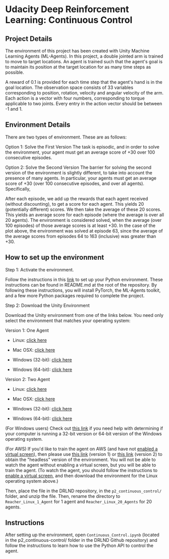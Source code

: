 # Udacity Deep Reinforcement Learning: Continuous Control

## Project Details

The environment of this project has been created with Unity Machine Learning Agents (ML-Agents).
In this project, a double jointed arm is trained to move to target locations. An agent is trained such that the agent's goal is to maintain its position at the target location for as many time steps as possible.

A reward of 0.1 is provided for each time step that the agent's hand is in the goal location.
The observation space consists of 33 variables corresponding to position, rotation, velocity and angular velocity of the arm. Each action is a vector with four numbers, corresponding to torque applicable to two joints. Every entry in the action vector should be between -1 and 1.

## Environment Details

There are two types of environment. These are as follows:

Option 1: Solve the First Version
The task is episodic, and in order to solve the environment, your agent must get an average score of +30 over 100 consecutive episodes.

Option 2: Solve the Second Version
The barrier for solving the second version of the environment is slightly different, to take into account the presence of many agents. In particular, your agents must get an average score of +30 (over 100 consecutive episodes, and over all agents). Specifically,

After each episode, we add up the rewards that each agent received (without discounting), to get a score for each agent. This yields 20 (potentially different) scores. We then take the average of these 20 scores.
This yields an average score for each episode (where the average is over all 20 agents).
The environment is considered solved, when the average (over 100 episodes) of those average scores is at least +30. In the case of the plot above, the environment was solved at episode 63, since the average of the average scores from episodes 64 to 163 (inclusive) was greater than +30.

## How to set up the environment

Step 1: Activate the environment.

Follow the instructions in this [link](https://github.com/udacity/deep-reinforcement-learning#dependencies) to set up your Python environment. These instructions can be found in README.md at the root of the repository. By following these instructions, you will install PyTorch, the ML-Agents toolkit, and a few more Python packages required to complete the project.

Step 2: Download the Unity Environment

Download the Unity environment from one of the links below. You need only select the environment that matches your operating system:

Version 1: One Agent

- Linux: [click here](https://s3-us-west-1.amazonaws.com/udacity-drlnd/P2/Reacher/one_agent/Reacher_Linux.zip)

- Mac OSX: [click here](https://s3-us-west-1.amazonaws.com/udacity-drlnd/P2/Reacher/one_agent/Reacher.app.zip)

- Windows (32-bit): [click here](https://s3-us-west-1.amazonaws.com/udacity-drlnd/P2/Reacher/one_agent/Reacher_Windows_x86.zip)

- Windows (64-bit): [click here](https://s3-us-west-1.amazonaws.com/udacity-drlnd/P2/Reacher/one_agent/Reacher_Windows_x86_64.zip)

Version 2: Two Agent

- Linux: [click here](https://s3-us-west-1.amazonaws.com/udacity-drlnd/P2/Reacher/Reacher_Linux.zip)

- Mac OSX: [click here](https://s3-us-west-1.amazonaws.com/udacity-drlnd/P2/Reacher/Reacher.app.zip)

- Windows (32-bit): [click here](https://s3-us-west-1.amazonaws.com/udacity-drlnd/P2/Reacher/Reacher_Windows_x86.zip)

- Windows (64-bit): [click here](https://s3-us-west-1.amazonaws.com/udacity-drlnd/P2/Reacher/Reacher_Windows_x86_64.zip)

(For Windows users) Check out [this link](https://support.microsoft.com/en-us/help/827218/how-to-determine-whether-a-computer-is-running-a-32-bit-version-or-64) if you need help with determining if your computer is running a 32-bit version or 64-bit version of the Windows operating system.

(For AWS) If you'd like to train the agent on AWS (and have not [enabled a virtual screen](https://github.com/Unity-Technologies/ml-agents/blob/master/docs/Training-on-Amazon-Web-Service.md)), then please use [this link](https://s3-us-west-1.amazonaws.com/udacity-drlnd/P2/Reacher/one_agent/Reacher_Linux_NoVis.zip) (version 1) or [this link](https://s3-us-west-1.amazonaws.com/udacity-drlnd/P2/Reacher/Reacher_Linux_NoVis.zip) (version 2) to obtain the "headless" version of the environment. You will not be able to watch the agent without enabling a virtual screen, but you will be able to train the agent. (To watch the agent, you should follow the instructions to [enable a virtual screen](https://github.com/Unity-Technologies/ml-agents/blob/master/docs/Training-on-Amazon-Web-Service.md), and then download the environment for the Linux operating system above.)

Then, place the file in the DRLND repository, in the `p2_continuous_control/` folder, and unzip the file. Then, rename the directory to `Reacher_Linux_1_Agent` for 1 agent and `Reacher_Linux_20_Agents` for 20 agents.

## Instructions

After setting up the environment, open `Continuous_Control.ipynb` (located in the p2_continuous-control/ folder in the DRLND Github repository) and follow the instructions to learn how to use the Python API to control the agent.
